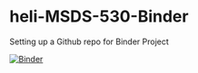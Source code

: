 # heli-MSDS-530-Binder
Setting up a Github repo for Binder Project

[![Binder](https://mybinder.org/badge_logo.svg)](https://mybinder.org/v2/gh/helishah29/heli-MSDS-530-Binder/HEAD)
